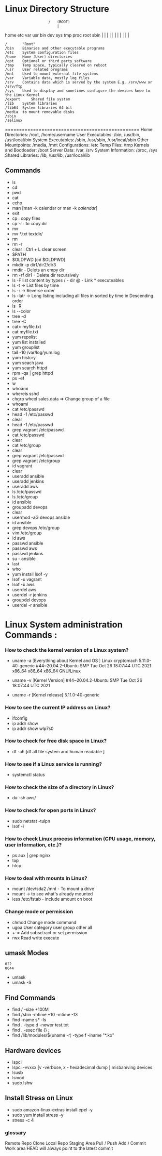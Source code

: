 # Linux Directory Structure 

					    / 	(ROOT)	
                            |
home 	etc 	var 	usr 	bin 	dev 	sys     tmp     proc    root    sbin
  |	  	|	  	|   	|    	|   	|   	|       |       |       |       |

  
	/ 		"Root"
	/bin 	Binaries and other executable programs 
	/etc 	System configuration files 
	/home 	Home (User) directories
	/opt 	Optional or third party software
	/tmp 	Temp space, typically cleared on reboot 
	/usr	User related programs 
	/mnt 	Used to mount external file systems 
	/var 	Variable data, mostly log files 
	/srv	Contains data which is served by the system E.g. /srv/www or /srv/ftp 
	/sys	Used to display and sometimes configure the devices know to the Linux Kernel
	/export 	Shared file system 
	/lib 	System libraries 
	/lib64 	System libraries 64 bit 
	/media	to mount removable disks 
	/sbin 
	/selinux 

================================================
Home Directories: /root, /home/username 
User Executables: /bin, /usr/bin, /usr/local/bin
System Executables: /sbin, /usr/sbin, /usr/local/sbin 
Other Mountpoints: /media, /mnt
Configurations: /etc 
Temp Files: /tmp 
Kernels and Bootloader: /boot 
Server Data: /var, /srv 
System Information: /proc, /sys 
Shared Libraries: /lib, /usr/lib, /usr/local/lib


## Commands
- ls 
- cd 
- pwd 
- cat 
- echo 
- man [man -k calendar or man -k *calendar*]
- exit 
- cp : copy files 
- cp -r : to copy dir 
- mv
- mv *.txt textdir/ 
- rm 
- rm -r
- clear : Ctrl + L clear screen 
- $PATH
- $OLDPWD [cd $OLDPWD]
- mkdir -p dir1/dir2/dir3
- rmdir  - Delets an empy dir
- rm -rf dir1  - Delete dir recursively 
- ls -F list content by types / - dir @ - Link * executeables 
- ls -t -> List files by time 
- ls -r -> Reverse order 
- ls -latr -> Long listing including all files in sorted by time in Descending order 
- ls -R 
- ls --color 
- tree -d 
- tree -C 
- cat> myfile.txt
- cat myfile.txt 
- yum repolist
- yum list installed
- yum grouplist
- tail -10 /var/log/yum.log
- yum history
- yum seach java
- yum search httpd
- rpm -qa | grep httpd
- ps -ef 
- w
- whoami
- whereis sshd
- chgrp wheel sales.data => Change group of a file 
- whoami
- cat /etc/passwd
- head -1 /etc/passwd
- clear
- head -1 /etc/passwd
- grep vagrant /etc/passwd
- cat /etc/passwd
- clear
- cat /etc/group
- clear
- grep vagrant /etc/passwd
- grep vagrant /etc/group
- id vagrant
- clear
- useradd ansible
- useradd jenkins
- useradd aws
- ls /etc/passwd
- ls /etc/group
- id ansible
- groupadd devops
- clear
- usermod -aG devops ansible
- id ansible
- grep devops /etc/group
- vim /etc/group
- id aws
- passwd ansible
- passwd aws
- passwd jenkins
- su - ansible
- last
- who
- yum install lsof -y
- lsof -u vagrant
- lsof -u aws
- userdel aws
- userdel -r jenkins
- groupdel devops
- userdel -r ansible


# Linux System administration Commands : 

### How to check the kernel version of a Linux system?
- uname -a [Everything about Kernel and OS ]
  Linux cryptomach 5.11.0-40-generic #44~20.04.2-Ubuntu SMP Tue Oct 26 18:07:44 UTC 2021 x86_64 x86_64 x86_64 GNU/Linux

- uname -v [Kernel Version]
  #44~20.04.2-Ubuntu SMP Tue Oct 26 18:07:44 UTC 2021

- uname -r [Kernel release]
  5.11.0-40-generic

### How to see the current IP address on Linux?
- ifconfig 
- ip addr show 
- ip addr show wlp7s0

### How to check for free disk space in Linux?
- df -ah [df all file system and human readable ]

### How to see if a Linux service is running?
- systemctl status  

### How to check the size of a directory in Linux?
- du -sh aws/

### How to check for open ports in Linux?
- sudo netstat -tulpn
- lsof -i

### How to check Linux process information (CPU usage, memory, user information, etc.)?
- ps aux | grep nginx 
- top 
- htop 

### How to deal with mounts in Linux?
- mount /dev/sda2 /mnt  - To mount a drive 
- mount -> to see what's already mounted 
- less /etc/fstab - include amount on boot 

### Change mode or permission 
- chmod	Change mode command  
-	ugoa 	User category user group other all 
-	+-= 	Add subsctract or set permission 
-	rwx 	Read write execute 

## umask Modes 
	022
	0644
- umask
- umask -S

## Find Commands 
- find / -size +100M
- find /sbin -mtime +10 -mtime -13
- find -name s* -ls
- find . -type d -newer test.txt
- find . -exec file {} \;
- find /lib/modules/$(uname -r) -type f -iname "*.ko"

## Hardware devices 
- lspci 
- lspci -vvxxx [v -verbose, x - hexadecimal dump ] misbahiving devices 
- lsusb 
- lsmod 
- sudo lshw 

## Install Stress on Linux 
- sudo amazon-linux-extras install epel -y 
- sudo yum install stress -y
- stress -c 4 

### glossary 
Remote Repo 
Clone 
Local Repo 
Staging Area 
Pull / Push 
Add / Commit 
Work area 
HEAD will always point to the latest commit 
